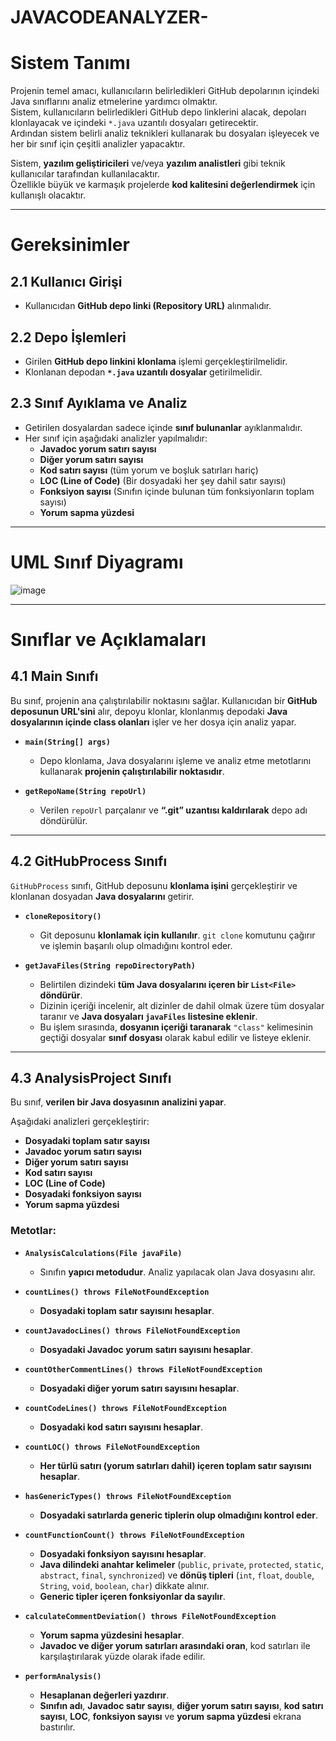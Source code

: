 # JAVACODEANALYZER-
# **Sistem Tanımı**  
Projenin temel amacı, kullanıcıların belirledikleri GitHub depolarının içindeki Java sınıflarını analiz etmelerine yardımcı olmaktır.  
Sistem, kullanıcıların belirledikleri GitHub depo linklerini alacak, depoları klonlayacak ve içindeki `*.java` uzantılı dosyaları getirecektir.  
Ardından sistem belirli analiz teknikleri kullanarak bu dosyaları işleyecek ve her bir sınıf için çeşitli analizler yapacaktır.  

Sistem, **yazılım geliştiricileri** ve/veya **yazılım analistleri** gibi teknik kullanıcılar tarafından kullanılacaktır.  
Özellikle büyük ve karmaşık projelerde **kod kalitesini değerlendirmek** için kullanışlı olacaktır.  

---

# **Gereksinimler**  

## **2.1 Kullanıcı Girişi**  
- Kullanıcıdan **GitHub depo linki (Repository URL)** alınmalıdır.  

## **2.2 Depo İşlemleri**  
- Girilen **GitHub depo linkini klonlama** işlemi gerçekleştirilmelidir.  
- Klonlanan depodan **`*.java` uzantılı dosyalar** getirilmelidir.  

## **2.3 Sınıf Ayıklama ve Analiz**  
- Getirilen dosyalardan sadece içinde **sınıf bulunanlar** ayıklanmalıdır.  
- Her sınıf için aşağıdaki analizler yapılmalıdır:  
  - **Javadoc yorum satırı sayısı**  
  - **Diğer yorum satırı sayısı**  
  - **Kod satırı sayısı** (tüm yorum ve boşluk satırları hariç)  
  - **LOC (Line of Code)** (Bir dosyadaki her şey dahil satır sayısı)  
  - **Fonksiyon sayısı** (Sınıfın içinde bulunan tüm fonksiyonların toplam sayısı)  
  - **Yorum sapma yüzdesi**  

---

# **UML Sınıf Diyagramı**  
![image](https://github.com/user-attachments/assets/0da494ff-86c1-40b4-83cb-f45a32520d39)


---

# **Sınıflar ve Açıklamaları**  

## **4.1 Main Sınıfı**  
Bu sınıf, projenin ana çalıştırılabilir noktasını sağlar. Kullanıcıdan bir **GitHub deposunun URL'sini** alır, depoyu klonlar, klonlanmış depodaki **Java dosyalarının içinde class olanları** işler ve her dosya için analiz yapar.  

- **`main(String[] args)`**  
  - Depo klonlama, Java dosyalarını işleme ve analiz etme metotlarını kullanarak **projenin çalıştırılabilir noktasıdır**.  

- **`getRepoName(String repoUrl)`**  
  - Verilen `repoUrl` parçalanır ve **“.git” uzantısı kaldırılarak** depo adı döndürülür.  

---

## **4.2 GitHubProcess Sınıfı**  
`GitHubProcess` sınıfı, GitHub deposunu **klonlama işini** gerçekleştirir ve klonlanan dosyadan **Java dosyalarını** getirir.  

- **`cloneRepository()`**  
  - Git deposunu **klonlamak için kullanılır**. `git clone` komutunu çağırır ve işlemin başarılı olup olmadığını kontrol eder.  

- **`getJavaFiles(String repoDirectoryPath)`**  
  - Belirtilen dizindeki **tüm Java dosyalarını içeren bir `List<File>` döndürür**.  
  - Dizinin içeriği incelenir, alt dizinler de dahil olmak üzere tüm dosyalar taranır ve **Java dosyaları `javaFiles` listesine eklenir**.  
  - Bu işlem sırasında, **dosyanın içeriği taranarak** `"class"` kelimesinin geçtiği dosyalar **sınıf dosyası** olarak kabul edilir ve listeye eklenir.  

---

## **4.3 AnalysisProject Sınıfı**  
Bu sınıf, **verilen bir Java dosyasının analizini yapar**.  

Aşağıdaki analizleri gerçekleştirir:  
- **Dosyadaki toplam satır sayısı**  
- **Javadoc yorum satırı sayısı**  
- **Diğer yorum satırı sayısı**  
- **Kod satırı sayısı**  
- **LOC (Line of Code)**  
- **Dosyadaki fonksiyon sayısı**  
- **Yorum sapma yüzdesi**  

### **Metotlar:**  
- **`AnalysisCalculations(File javaFile)`**  
  - Sınıfın **yapıcı metodudur**. Analiz yapılacak olan Java dosyasını alır.  

- **`countLines() throws FileNotFoundException`**  
  - **Dosyadaki toplam satır sayısını hesaplar**.  

- **`countJavadocLines() throws FileNotFoundException`**  
  - **Dosyadaki Javadoc yorum satırı sayısını hesaplar**.  

- **`countOtherCommentLines() throws FileNotFoundException`**  
  - **Dosyadaki diğer yorum satırı sayısını hesaplar**.  

- **`countCodeLines() throws FileNotFoundException`**  
  - **Dosyadaki kod satırı sayısını hesaplar**.  

- **`countLOC() throws FileNotFoundException`**  
  - **Her türlü satırı (yorum satırları dahil) içeren toplam satır sayısını hesaplar**.  

- **`hasGenericTypes() throws FileNotFoundException`**  
  - **Dosyadaki satırlarda generic tiplerin olup olmadığını kontrol eder**.  

- **`countFunctionCount() throws FileNotFoundException`**  
  - **Dosyadaki fonksiyon sayısını hesaplar**.  
  - **Java dilindeki anahtar kelimeler** (`public`, `private`, `protected`, `static`, `abstract`, `final`, `synchronized`) ve **dönüş tipleri** (`int`, `float`, `double`, `String`, `void`, `boolean`, `char`) dikkate alınır.  
  - **Generic tipler içeren fonksiyonlar da sayılır**.  

- **`calculateCommentDeviation() throws FileNotFoundException`**  
  - **Yorum sapma yüzdesini hesaplar**.  
  - **Javadoc ve diğer yorum satırları arasındaki oran**, kod satırları ile karşılaştırılarak yüzde olarak ifade edilir.  

- **`performAnalysis()`**  
  - **Hesaplanan değerleri yazdırır**.  
  - **Sınıfın adı**, **Javadoc satır sayısı**, **diğer yorum satırı sayısı**, **kod satırı sayısı**, **LOC**, **fonksiyon sayısı** ve **yorum sapma yüzdesi** ekrana bastırılır.  


